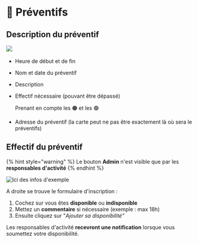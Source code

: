 # 🚁 Préventifs

## Description du préventif

![](<../.gitbook/assets/Capture d’écran 2022-06-24 à 00.09.18.png>)

* Heure de début et de fin
* Nom et date du préventif
* Description
*   Effectif nécessaire (pouvant être dépassé)

    Prenant en compte les 🟠 et les 🟢
* Adresse du préventif (la carte peut ne pas être exactement là où sera le préventifs)

## Effectif du préventif

{% hint style="warning" %}
Le bouton **Admin** n'est visible que par les **responsables d'activité**
{% endhint %}

![Ici des infos d'exemple](<../.gitbook/assets/Capture d’écran 2022-06-24 à 00.23.07.png>)

A droite se trouve le formulaire d'inscription :&#x20;

1. Cochez sur vous êtes **disponible** ou **indisponible**
2. Mettez un **commentaire** si nécessaire (exemple : max 18h)
3. Ensuite cliquez sur "_Ajouter sa disponibilité"_

Les responsables d'activité **recevront une notification** lorsque vous soumettez votre disponibilité.
